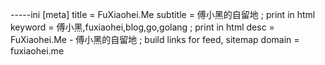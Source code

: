 -----ini
[meta]
title = FuXiaohei.Me
subtitle = 傅小黑的自留地
; print in html <meta>
keyword = 傅小黑,fuxiaohei,blog,go,golang
; print in html <meta>
desc = FuXiaohei.Me - 傅小黑的自留地
; build links for feed, sitemap
domain = fuxiaohei.me